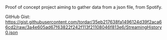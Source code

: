 Proof of concept project aiming to gather data from a json file, from Spotify. 

GitHub Gist: https://gist.githubusercontent.com/tordar/35eb217638fa1496124d39f2aca66cd2/raw/3a4e605ad67f63822f242f113f21108046f813e6/StreamingHistory0.json
